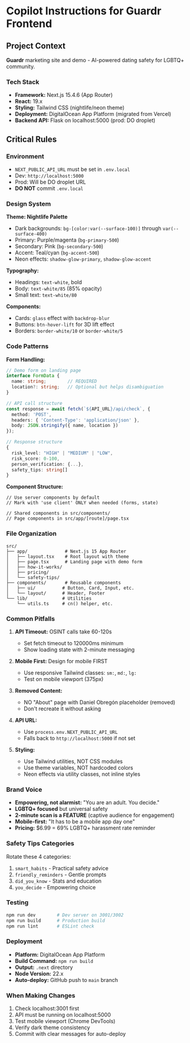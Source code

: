 # Copilot Instructions for Guardr Frontend

## Project Context
**Guardr** marketing site and demo - AI-powered dating safety for LGBTQ+ community.

### Tech Stack
- **Framework:** Next.js 15.4.6 (App Router)
- **React:** 19.x
- **Styling:** Tailwind CSS (nightlife/neon theme)
- **Deployment:** DigitalOcean App Platform (migrated from Vercel)
- **Backend API:** Flask on localhost:5000 (prod: DO droplet)

## Critical Rules

### Environment
- `NEXT_PUBLIC_API_URL` must be set in `.env.local`
- Dev: `http://localhost:5000`
- Prod: Will be DO droplet URL
- **DO NOT** commit `.env.local`

### Design System

**Theme: Nightlife Palette**
- Dark backgrounds: `bg-[color:var(--surface-100)]` through `var(--surface-400)`
- Primary: Purple/magenta (`bg-primary-500`)
- Secondary: Pink (`bg-secondary-500`)
- Accent: Teal/cyan (`bg-accent-500`)
- Neon effects: `shadow-glow-primary`, `shadow-glow-accent`

**Typography:**
- Headings: `text-white`, bold
- Body: `text-white/85` (85% opacity)
- Small text: `text-white/80`

**Components:**
- Cards: `glass` effect with `backdrop-blur`
- Buttons: `btn-hover-lift` for 3D lift effect
- Borders: `border-white/10` or `border-white/5`

### Code Patterns

**Form Handling:**
```typescript
// Demo form on landing page
interface FormData {
  name: string;        // REQUIRED
  location?: string;   // Optional but helps disambiguation
}

// API call structure
const response = await fetch(`${API_URL}/api/check`, {
  method: 'POST',
  headers: { 'Content-Type': 'application/json' },
  body: JSON.stringify({ name, location })
});

// Response structure
{
  risk_level: "HIGH" | "MEDIUM" | "LOW",
  risk_score: 0-100,
  person_verification: {...},
  safety_tips: string[]
}
```

**Component Structure:**
```tsx
// Use server components by default
// Mark with 'use client' ONLY when needed (forms, state)

// Shared components in src/components/
// Page components in src/app/[route]/page.tsx
```

### File Organization
```
src/
├── app/              # Next.js 15 App Router
│   ├── layout.tsx    # Root layout with theme
│   ├── page.tsx      # Landing page with demo form
│   ├── how-it-works/
│   ├── pricing/
│   └── safety-tips/
├── components/       # Reusable components
│   ├── ui/          # Button, Card, Input, etc.
│   └── layout/      # Header, Footer
└── lib/             # Utilities
    └── utils.ts     # cn() helper, etc.
```

### Common Pitfalls

1. **API Timeout:** OSINT calls take 60-120s
   - Set fetch timeout to 120000ms minimum
   - Show loading state with 2-minute messaging

2. **Mobile First:** Design for mobile FIRST
   - Use responsive Tailwind classes: `sm:`, `md:`, `lg:`
   - Test on mobile viewport (375px)

3. **Removed Content:**
   - NO "About" page with Daniel Obregón placeholder (removed)
   - Don't recreate it without asking

4. **API URL:**
   - Use `process.env.NEXT_PUBLIC_API_URL`
   - Falls back to `http://localhost:5000` if not set

5. **Styling:**
   - Use Tailwind utilities, NOT CSS modules
   - Use theme variables, NOT hardcoded colors
   - Neon effects via utility classes, not inline styles

### Brand Voice
- **Empowering, not alarmist:** "You are an adult. You decide."
- **LGBTQ+ focused** but universal safety
- **2-minute scan is a FEATURE** (captive audience for engagement)
- **Mobile-first:** "It has to be a mobile app day one"
- **Pricing:** $6.99 = 69% LGBTQ+ harassment rate reminder

### Safety Tips Categories
Rotate these 4 categories:
1. `smart_habits` - Practical safety advice
2. `friendly_reminders` - Gentle prompts
3. `did_you_know` - Stats and education
4. `you_decide` - Empowering choice

### Testing
```bash
npm run dev        # Dev server on 3001/3002
npm run build      # Production build
npm run lint       # ESLint check
```

### Deployment
- **Platform:** DigitalOcean App Platform
- **Build Command:** `npm run build`
- **Output:** `.next` directory
- **Node Version:** 22.x
- **Auto-deploy:** GitHub push to `main` branch

### When Making Changes
1. Check localhost:3001 first
2. API must be running on localhost:5000
3. Test mobile viewport (Chrome DevTools)
4. Verify dark theme consistency
5. Commit with clear messages for auto-deploy
